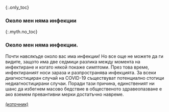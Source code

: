 {:.only_toc}
### Около мен няма инфекции

{:.myth.no_toc}
### Около мен няма инфекции.

Почти навсякъде около вас има инфекции! Но все още не можете да ги видите, защото има две седмици разлика между момента на инфектиране и когато някой покаже симптоми. През това време, инфектираният носи зараза и разпространява инфекцията. За всеки диагностициран случай на COVID-19 съществуват потенциално стотици недиагностицирани случаи. Поради тази причина, единственият ни шанс да избегнем масово бедствие в общественото здравеопазване е ако вземем превантивни мерки достатъчно навреме.

[(източник)](https://www.cnn.com/2020/03/14/health/coronavirus-asymptomatic-spread/index.html)
